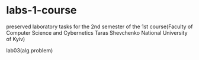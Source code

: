 # labs-1-course
preserved laboratory tasks for the 2nd semester of the 1st course(Faculty of Computer Science and Cybernetics Taras Shevchenko National University of Kyiv)


lab03(alg.problem)
